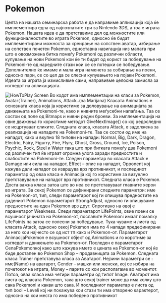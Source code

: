 Pokemon
=======
Целта на нашата семинарска работа е да направиме апликација која ќе имплементира една од најпознатите три за Nintendo 3DS, а тоа е играта Pokemon. Нашата идеа е да претставиме дел од можностите или функционалностите во играта Pokemon, односно ќе бидат имплементирани можноста за креирање на сопствен аватар, избирање на сопствен почетен Pokemon, едноставна навигација низ мапата при што е овозможена битка помеѓу Pokemoni од различни области, купување на нови Pokemoni кои ќе ти бидат од корист за победување на Pokemoni-те од наредните стази кои се се потешки се победување. Дополнително ќе имаме и мала игра наменета за собирање на поени, односно пари, се со цел да се олесни купувањето на појаки Pokemoni.
Идеата за играта ја измисливме сами, направивме целосна замисла за изгледот на апликацијата.

<img src="https://fbcdn-sphotos-b-a.akamaihd.net/hphotos-ak-frc3/t1.0-9/q71/s720x720/10171007_863618393665260_9047700993413522808_n.jpg" alt="HowToPlay Screen"/> </li>
Во кодот има имплементации на класи за Pokemon, Avatar(Trainer), Animations, Attack..(na Marijana)
Класата Animations е основната класа која ја користиме за доловување на анимацијата за движењата на Pokemoni-те, како и нивните меѓусебни напаѓања. Таа се состои од поле од Bitmaps и нивни редни броеви. За имплементација на овие движења го користиме методот GiveNextImage() со кој редоследно се исцртуваат сликите.
Следната класа, класата Attack, е задолжена за реализација на нападите на Pokemoni-те. Таа се состои од име на нападот, како и вкупно 18 типови на напади: Normal, Big, Dark, Dragon, Electric, Fairy, Figurry, Fire, Flyry, Ghost, Gross, Ground, Ice, Poison, Psychic, Rock, Steel и Water така што при битката помеѓу два Pokemoni од различен тип ќе играат огромна улога заради предностите и слабостите на Pokemoni-те. Следен параметар во класата Attack е Damage или сила на нападот, Effect – опис на нападот, Opponent кој кажува дали нападот се извршува врз противникот, и последниот параметар од оваа класа е Animacija кој го користиме за визуелно претставување на нападот врз противникот.
Следната класа е Pokemon. Доста важна класа затоа што во неа се претставуваат главните херои во играта. За секој Pokemon се дефинирани следните параметри: име на Pokemon-от, тип, следи параметарот кој ги опишува предностите на дадениот Pokemon параметарот StrongAdjust, односно ги опишуваме предностите на еден Pokemon врз друг. Спротивно на овој е параметарот Weakness. Следи параметарот LifePoints, овие поени се всушност јачината на Pokemon-от, пославите Pokemoni имаат помалку LifePoints па затоа се полесни за победување. Тука чуваме и листа од класата Attack, односно секој Pokemon има по 4 напади предефинирани за него кои најчесто се од ист тп како и Pokemon-от. Параметарот AnimacijaPokemon е всушност објект од Animations и го корстиме за изгледот и движењето на Pokemon-от. Последен е параметарот CenaPokemonкој како што кажува името е цената на Pokemon-от кој ќе биде достапен во Pokemon Shop – продавницата за Pokemon.
Следната класа Trainer претставува класа за Аватарот. Нејзини параметри се :  име(Name) на аватарот, Gender – машки или женски, кој се избира на почетокот на играта, Money – парите со кои располагаме во моментот. Потоа, оваа класа има четири параметри од типот Image. Аватарот има листа од класата Pokemon, така што секој trainer може да има колку што сака Pokemoni и какви што сака. И последниот параметар е листа од тип bool – Leveli кој ни покажува кои стази ти има отворено карактерот, односно на кои места го има победено противникот
